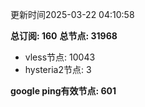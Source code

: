 更新时间2025-03-22 04:10:58

**总订阅: 160**
**总节点: 31968**
- vless节点: 10043
- hysteria2节点: 3

**google ping有效节点: 601**
